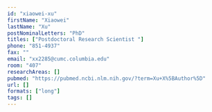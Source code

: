 ```yaml
---
id: "xiaowei-xu"
firstName: "Xiaowei"
lastName: "Xu"
postNominalLetters: "PhD"
titles: ["Postdoctoral Research Scientist "]
phone: "851-4937"
fax: ""
email: "xx2285@cumc.columbia.edu"
room: "407"
researchAreas: []
pubmed: "https://pubmed.ncbi.nlm.nih.gov/?term=Xu+X%5BAuthor%5D"
url: []
formats: ["long"]
tags: []
---
```

